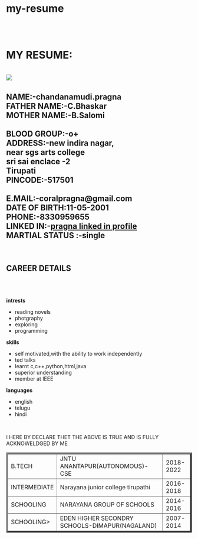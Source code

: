 # my-resume
<html>
<br></br>
<h1>MY RESUME:</h1>
<br><img src="pragna.html"><pragna.c><br>
<h2><strong>NAME:-</strong>chandanamudi.pragna<br><strong>FATHER NAME:-C.Bhaskar</strong><br>MOTHER NAME:-B.Salomi<br>
<br>BLOOD GROUP:-o+<br>ADDRESS:-new indira nagar,<br>near sgs arts college<br>sri sai enclace -2<br>Tirupati<br>PINCODE:-517501<br>
<br>E.MAIL:-coralpragna@gmail.com<br>DATE OF BIRTH:11-05-2001<br>PHONE:-8330959655<br>LINKED IN:-<a href="https://www.linkedin.com/in/pragna-chandanamudi-684447191?lipi=urn%3Ali%3Apage%3Ad_flagship3_profile_view_base_contact_details%3BnZ6DaAkzSymWZuNbROmMEQ%3D%3D">pragna linked in profile</a>
<br>MARTIAL STATUS :-single <br></h2>
<br>
<h2>CAREER DETAILS</h2><br>
<table border="4">
<tr>
<td>B.TECH</td><td>JNTU ANANTAPUR(AUTONOMOUS)-CSE</td><td>2018-2022
</tr>
<tr>
<td>INTERMEDIATE</td><td>Narayana junior college tirupathi</td><td>2016-2018</td>
</tr>
<tr>
<td>SCHOOLING</td><td>NARAYANA GROUP OF SCHOOLS</td><td>2014-2016</td>
</tr>
<tr>
<td>SCHOOLING></td><td>EDEN HIGHER SECONDRY SCHOOLS-DIMAPUR(NAGALAND)</td><td>2007-2014</td>
</tr>
<br>
 


<p class="head"><strong>intrests</strong></p>
  <ul>
   <li>reading novels</li>
   <li>photgraphy</li>
   <li>exploring</li>
   <li>programming</li>
  </ul> 
<p class="head"><strong>skills</strong></p>
   <ul>
   <li>self motivated,with the ability to work independently</li>
   <li>ted talks</li>
   <li>learnt c,c++,python,html,java</li>
   <li>superior understanding</li>
   <li>member at IEEE</li>
   </ul>
<p class="head"><strong>languages</strong></p>
   <ul>
   <li>english</li>
   <li>telugu</li>
   <li>hindi</li>
   </ul>
<br>
</html>
<html><p>I HERE BY DECLARE THET THE ABOVE IS TRUE AND IS FULLY ACKNOWELDGED BY ME</p></html>
